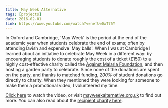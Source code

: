 ```yaml
---
title: May Week Alternative
tags: [projects]
date: 2016-02-01
link: https://www.youtube.com/watch?v=nefUw0xT75Y
---
```


In Oxford and Cambridge, 'May Week' is the period at the end of the academic year when students celebrate the end of exams; often by attending lavish and expensive 'May balls'. When I was at Cambridge I learned about an initiative to celebrate May Week in a different way: by encouraging students to donate roughly the cost of a ticket (£150) to a highly cost-effective charity called the [Against Malaria Foundation](https://www.againstmalaria.com/), and then hosting a garden party to celebrate. Since none of the donations are spent on the party, and thanks to matched funding, *200%* of student donations go directly to charity. When they mentioned they were looking for someone to make them a promotional video, I volunteered my time.

[Click here](https://youtu.be/nefUw0xT75Y) to watch the video, or visit [mayweekalternative.org.uk](http://mayweekalternative.org.uk/) to find out more. You can also read about the [recipient charity here](https://www.givewell.org/charities/amf).